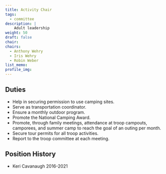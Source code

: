 ```yaml
---
title: Activity Chair
tags:
  - committee
description: |
    Adult leadership
weight: 50
draft: false
chair:
chairs:
  - Anthony Wehry
  - Iris Wehry
  - Robin Weber
list_memo:
profile_img:
---
```


## Duties

- Help in securing permission to use camping sites.
- Serve as transportation coordinator.
- Ensure a monthly outdoor program.
- Promote the National Camping Award.
- Promote, through family meetings, attendance at troop campouts, camporees, and
  summer camp to reach the goal of an outing per month.
- Secure tour permits for all troop activities.
- Report to the troop committee at each meeting.

## Position History

- Keri Cavanaugh 2016-2021